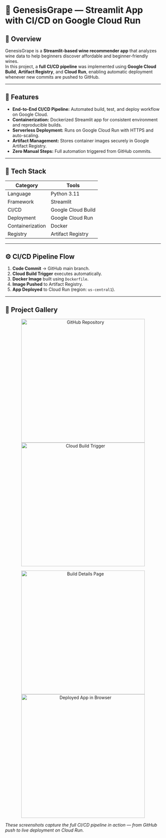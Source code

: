 # 🍷 GenesisGrape — Streamlit App with CI/CD on Google Cloud Run  

## 📖 Overview  
GenesisGrape is a **Streamlit-based wine recommender app** that analyzes wine data to help beginners discover affordable and beginner-friendly wines.  
In this project, a **full CI/CD pipeline** was implemented using **Google Cloud Build**, **Artifact Registry**, and **Cloud Run**, enabling automatic deployment whenever new commits are pushed to GitHub.  

---

## 🚀 Features  
- **End-to-End CI/CD Pipeline:** Automated build, test, and deploy workflow on Google Cloud.  
- **Containerization:** Dockerized Streamlit app for consistent environment and reproducible builds.  
- **Serverless Deployment:** Runs on Google Cloud Run with HTTPS and auto-scaling.  
- **Artifact Management:** Stores container images securely in Google Artifact Registry.  
- **Zero Manual Steps:** Full automation triggered from GitHub commits.  

---

## 🧰 Tech Stack  
| Category | Tools |
|-----------|--------|
| Language | Python 3.11 |
| Framework | Streamlit |
| CI/CD | Google Cloud Build |
| Deployment | Google Cloud Run |
| Containerization | Docker |
| Registry | Artifact Registry |

---

## ⚙️ CI/CD Pipeline Flow  
1. **Code Commit** → GitHub main branch.  
2. **Cloud Build Trigger** executes automatically.  
3. **Docker Image** built using `Dockerfile`.  
4. **Image Pushed** to Artifact Registry.  
5. **App Deployed** to Cloud Run (region: `us-central1`).  

---

## 📸 Project Gallery

<p align="center">
  <img src="images/github.png" alt="GitHub Repository" width="400"/>
  <img src="images/build.png" alt="Cloud Build Trigger" width="400"/>
</p>

<p align="center">
  <img src="images/builddetail.png" alt="Build Details Page" width="400"/>
  <img src="images/browser.png" alt="Deployed App in Browser" width="400"/>
</p>

 *These screenshots capture the full CI/CD pipeline in action — from GitHub push to live deployment on Cloud Run.*





